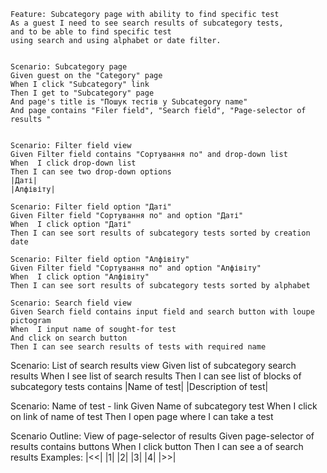 	Feature: Subcategory page with ability to find specific test
  	As a guest I need to see search results of subcategory tests, 
  	and to be able to find specific test 
  	using search and using alphabet or date filter.
  
  
 	Scenario: Subcategory page 
    Given guest on the "Category" page
    When I click "Subcategory" link
    Then I get to "Subcategory" page
    And page's title is "Пошук тестів у Subcategory name"
    And page contains "Filer field", "Search field", "Page-selector of results "

    
  	Scenario: Filter field view
    Given Filter field contains "Сортування по" and drop-down list
    When  I click drop-down list
    Then I can see two drop-down options
	|Даті|
	|Алфівіту|
	
	Scenario: Filter field option "Даті"
    Given Filter field "Сортування по" and option "Даті"
    When  I click option "Даті"
    Then I can see sort results of subcategory tests sorted by creation date
	
	Scenario: Filter field option "Алфівіту"
    Given Filter field "Сортування по" and option "Алфівіту"
    When  I click option "Алфівіту"
    Then I can see sort results of subcategory tests sorted by alphabet
	
	Scenario: Search field view
    Given Search field contains input field and search button with loupe pictogram
    When  I input name of sought-for test
	And click on search button
    Then I can see search results of tests with required name
	

  Scenario: List of search results view
    Given list of subcategory search results
    When I see list of search results
    Then I can see list of blocks of subcategory tests contains
	|Name of test|
	|Description of test|

  Scenario: Name of test - link
    Given Name of subcategory test
    When I click on link of name of test
    Then I open page where I can take a test 
    
 
  Scenario Outline: View of page-selector of results 
    Given page-selector of results contains <page> buttons
	When I click <page> button
    Then I can see a <page> of search results
	Examples:
		|<<|
		|1|
		|2|
		|3|
		|4|
		|>>|
  